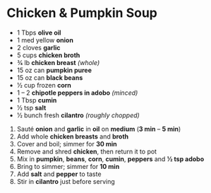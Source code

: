 # Chicken & Pumpkin Soup

* 1 Tbps **olive oil**
* 1 med yellow **onion**
* 2 cloves **garlic**
* 5 cups **chicken broth**
* 3⁄4 lb **chicken breast** *(whole)*
* 15 oz can **pumpkin puree**
* 15 oz can **black beans**
* 1⁄2 cup frozen **corn**
* 1 – 2 **chipotle peppers in adobo** *(minced)*
* 1 Tbsp **cumin**
* 1⁄2 tsp **salt**
* 1⁄2 bunch fresh **cilantro** *(roughly chopped)*

1. Sauté **onion** and **garlic** in **oil** on **medium** (**3 min** – **5 min**)
1. Add whole **chicken breasts** and **broth**
1. Cover and boil; simmer for **30 min**
1. Remove and shred **chicken**, then return it to pot
1. Mix in **pumpkin**, **beans**, **corn**, **cumin**, **peppers** and **1⁄2 tsp adobo**
1. Bring to simmer; simmer for **10 min**
1. Add **salt** and **pepper** to taste
1. Stir in **cilantro** just before serving
